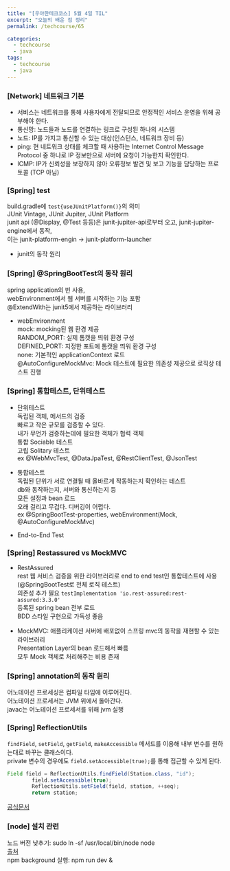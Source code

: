 ```yaml
---
title: "[우아한테크코스] 5월 4일 TIL"
excerpt: "오늘의 배운 점 정리"
permalink: /techcourse/65

categories:
  - techcourse
  - java
tags:
  - techcourse  
  - java
---  
```


### [Network] 네트워크 기본  
- 서비스는 네트워크를 통해 사용자에게 전달되므로 안정적인 서비스 운영을 위해 공부해야 한다.  
- 통신망: 노드들과 노드를 연결하는 링크로 구성된 하나의 시스템  
- 노드: IP를 가지고 통신할 수 있는 대상(인스턴스, 네트워크 장비 등)  
- ping: 현 네트워크 상태를 체크할 때 사용하는 Internet Control Message Protocol 중 하나로 IP 정보만으로 서버에 요청이 가능한지 확인한다.    
- ICMP: IP가 신뢰성을 보장하지 않아 오류정보 발견 및 보고 기능을 담당하는 프로토콜 (TCP 아님)  


### [Spring] test  
build.gradle에 `test{useJUnitPlatform()}`의 의미  
JUnit Vintage, JUnit Jupiter, JUnit Platform  
junit api (@Display, @Test 등등)은  junit-jupiter-api로부터 오고,  junit-jupiter-engine에서 동작,  
이는 junit-platform-engin -> junit-platform-launcher  
+ junit의 동작 원리  


### [Spring] @SpringBootTest의 동작 원리  
spring application의 빈 사용,  
webEnvironment에서 웹 서버를 시작하는 기능 포함  
@ExtendWith는 junit5에서 제공하는 라이브러리  
- webEnvironment  
mock: mocking된 웹 환경 제공  
RANDOM_PORT: 실제 톰캣을 띄워 환경 구성  
DEFINED_PORT: 지정한 포트에 톰캣을 띄워 환경 구성  
none: 기본적인 applicationContext 로드  
@AutoConfigureMockMvc: Mock 테스트에 필요한 의존성 제공으로 로직상 테스트 진행  


### [Spring] 통합테스트, 단위테스트  
- 단위테스트  
독립된 객체, 메서드의 검증  
빠르고 작은 규모를 검증할 수 있다.  
내가 무언가 검증하는데에 필요한 객체가 협력 객체  
통합 Sociable 테스트  
고립 Solitary 테스트  
ex @WebMvcTest, @DataJpaTest, @RestClientTest, @JsonTest  

- 통합테스트  
독립된 단위가 서로 연결될 때 올바르게 작동하는지 확인하는 테스트  
db와 동작하는지, 서버와 통신하는지 등  
모든 설정과 bean 로드  
오래 걸리고 무겁다. 디버깅이 어렵다.  
ex @SpringBootTest-properties, webEnvironment(Mock, @AutoConfigureMockMvc)  

- End-to-End Test  


### [Spring] Restassured vs MockMVC  
- RestAssured  
rest 웹 서비스 검증을 위한 라이브러리로 end to end test인 통합테스트에 사용(@SpringBootTest로 전체 로직 테스트)  
의존성 추가 필요 `testImplementation 'io.rest-assured:rest-assured:3.3.0'`  
등록된 spring bean 전부 로드  
BDD 스타일 구현으로 가독성 좋음  

- MockMVC: 애플리케이션 서버에 배포없이 스프링 mvc의 동작을 재현할 수 있는 라이브러리  
Presentation Layer의 bean 로드해서 빠름  
모두 Mock 객체로 처리해주는 비용 존재  


### [Spring] annotation의 동작 원리  
어노테이션 프로세싱은 컴파일 타임에 이루어진다.  
어노테이션 프로세서는 JVM 위에서 돌아간다.  
javac는 어노테이션 프로세서를 위해 jvm 실행  


### [Spring] ReflectionUtils  
`findField`, `setField`, `getField`, `makeAccessible` 메서드를 이용해 내부 변수를 원하는대로 바꾸는 클래스이다.  
private 변수의 경우에도 `field.setAccessible(true);`를 통해 접근할 수 있게 된다.  

```java
Field field = ReflectionUtils.findField(Station.class, "id");
        field.setAccessible(true);
        ReflectionUtils.setField(field, station, ++seq);
        return station;
```  

[공식문서](https://docs.spring.io/spring-framework/docs/current/javadoc-api/org/springframework/util/ReflectionUtils.html)  


### [node] 설치 관련  
노드 버전 낮추기: sudo ln -sf /usr/local/bin/node node  
[출처](https://gahee0416.tistory.com/22)  
npm background 실행: npm run dev &  